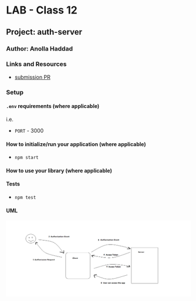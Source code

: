 # LAB - Class 12

## Project: auth-server

### Author: Anolla Haddad

### Links and Resources

<!-- - [Swagger](http://xyz.com) -->
- [submission PR](https://github.com/401-advanced-javascript-Anolla/auth-server/pull/2)
<!-- - [ci/cd](http://xyz.com) (GitHub Actions) -->
<!-- - [back-end server url](http://xyz.com) (when applicable) -->
<!-- - [front-end application](http://xyz.com) (when applicable) -->

### Setup

#### `.env` requirements (where applicable)

i.e.

- `PORT` - 3000
<!-- - `MONGODB_URI` - URL to the running mongo instance/db -->

#### How to initialize/run your application (where applicable)

- `npm start`

#### How to use your library (where applicable)

#### Tests

- `npm test`


#### UML

![UML](./UMLs/UMLlab12.png)
